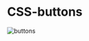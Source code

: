 # CSS-buttons


![buttons](https://user-images.githubusercontent.com/77884951/181758640-e0d36286-c2a2-4801-b381-a0f10463608c.JPG)
